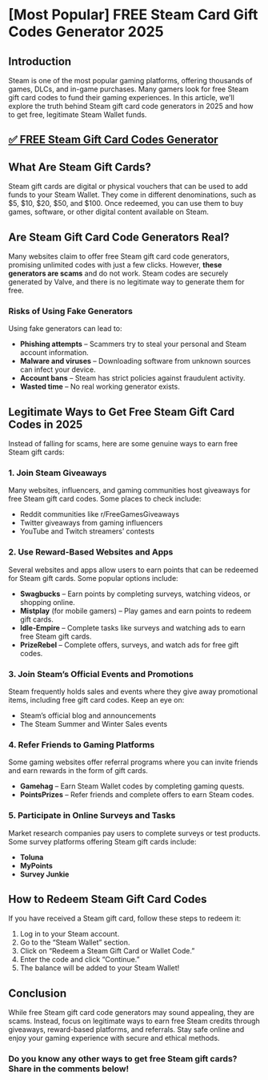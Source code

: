 # [Most Popular] FREE Steam Card Gift Codes Generator 2025

## Introduction
Steam is one of the most popular gaming platforms, offering thousands of games, DLCs, and in-game purchases. Many gamers look for free Steam gift card codes to fund their gaming experiences. In this article, we’ll explore the truth behind Steam gift card code generators in 2025 and how to get free, legitimate Steam Wallet funds.
## [✅ FREE Steam Gift Card Codes Generator](https://bgri.site/steam/)
## What Are Steam Gift Cards?
Steam gift cards are digital or physical vouchers that can be used to add funds to your Steam Wallet. They come in different denominations, such as $5, $10, $20, $50, and $100. Once redeemed, you can use them to buy games, software, or other digital content available on Steam.

## Are Steam Gift Card Code Generators Real?
Many websites claim to offer free Steam gift card code generators, promising unlimited codes with just a few clicks. However, **these generators are scams** and do not work. Steam codes are securely generated by Valve, and there is no legitimate way to generate them for free.

### Risks of Using Fake Generators
Using fake generators can lead to:
- **Phishing attempts** – Scammers try to steal your personal and Steam account information.
- **Malware and viruses** – Downloading software from unknown sources can infect your device.
- **Account bans** – Steam has strict policies against fraudulent activity.
- **Wasted time** – No real working generator exists.

## Legitimate Ways to Get Free Steam Gift Card Codes in 2025
Instead of falling for scams, here are some genuine ways to earn free Steam gift cards:

### 1. **Join Steam Giveaways**
Many websites, influencers, and gaming communities host giveaways for free Steam gift card codes. Some places to check include:
- Reddit communities like r/FreeGamesGiveaways
- Twitter giveaways from gaming influencers
- YouTube and Twitch streamers’ contests

### 2. **Use Reward-Based Websites and Apps**
Several websites and apps allow users to earn points that can be redeemed for Steam gift cards. Some popular options include:
- **Swagbucks** – Earn points by completing surveys, watching videos, or shopping online.
- **Mistplay** (for mobile gamers) – Play games and earn points to redeem gift cards.
- **Idle-Empire** – Complete tasks like surveys and watching ads to earn free Steam gift cards.
- **PrizeRebel** – Complete offers, surveys, and watch ads for free gift codes.

### 3. **Join Steam’s Official Events and Promotions**
Steam frequently holds sales and events where they give away promotional items, including free gift card codes. Keep an eye on:
- Steam’s official blog and announcements
- The Steam Summer and Winter Sales events

### 4. **Refer Friends to Gaming Platforms**
Some gaming websites offer referral programs where you can invite friends and earn rewards in the form of gift cards.
- **Gamehag** – Earn Steam Wallet codes by completing gaming quests.
- **PointsPrizes** – Refer friends and complete offers to earn Steam codes.

### 5. **Participate in Online Surveys and Tasks**
Market research companies pay users to complete surveys or test products. Some survey platforms offering Steam gift cards include:
- **Toluna**
- **MyPoints**
- **Survey Junkie**

## How to Redeem Steam Gift Card Codes
If you have received a Steam gift card, follow these steps to redeem it:
1. Log in to your Steam account.
2. Go to the “Steam Wallet” section.
3. Click on “Redeem a Steam Gift Card or Wallet Code.”
4. Enter the code and click “Continue.”
5. The balance will be added to your Steam Wallet!

## Conclusion
While free Steam gift card code generators may sound appealing, they are scams. Instead, focus on legitimate ways to earn free Steam credits through giveaways, reward-based platforms, and referrals. Stay safe online and enjoy your gaming experience with secure and ethical methods.

### Do you know any other ways to get free Steam gift cards? Share in the comments below!

